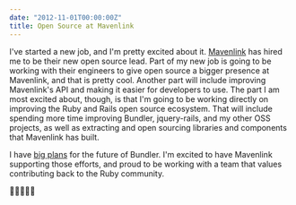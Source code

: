 ```yaml
---
date: "2012-11-01T00:00:00Z"
title: Open Source at Mavenlink
---
```

I've started a new job, and I'm pretty excited about it. [Mavenlink](http://www.mavenlink.com) has hired me to be their new open source lead. Part of my new job is going to be working with their engineers to give open source a bigger presence at Mavenlink, and that is pretty cool. Another part will include improving Mavenlink's API and making it easier for developers to use. The part I am most excited about, though, is that I'm going to be working directly on improving the Ruby and Rails open source ecosystem. That will include spending more time improving Bundler, jquery-rails, and my other OSS projects, as well as extracting and open sourcing libraries and components that Mavenlink has built.

I have [big plans](/2012/07/23/towards-a-bundler-plugin-system/) for the future of Bundler. I'm excited to have Mavenlink supporting those efforts, and proud to be working with a team that values contributing back to the Ruby community.

🎉🎊😸🎈🎉